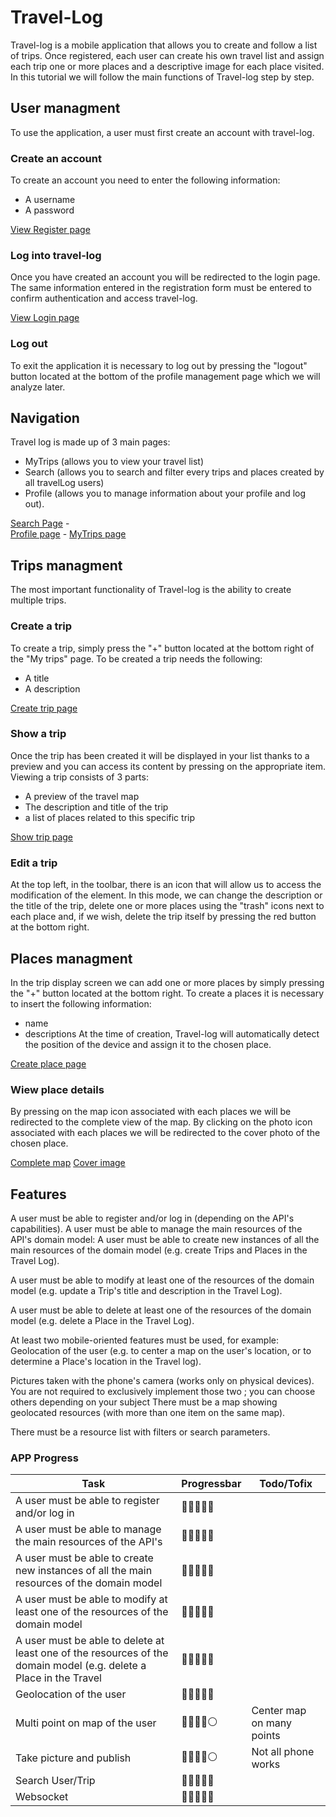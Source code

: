 # Travel-Log
Travel-log is a mobile application that allows you to create and follow a list of trips.
Once registered, each user can create his own travel list and assign each trip one or more places and a descriptive image for each place visited.
In this tutorial we will follow the main functions of Travel-log step by step.

## User managment
To use the application, a user must first create an account with travel-log.

### Create an account
To create an account you need to enter the following information:
- A username
- A password 

[View Register page](https://i.imgur.com/s9hh5hm.jpg)

### Log into travel-log
Once you have created an account you will be redirected to the login page. The same information entered in the registration form must be entered to confirm authentication and access travel-log.

[View Login page](https://i.imgur.com/WcrhS6O.jpg)

### Log out 
To exit the application it is necessary to log out by pressing the "logout" button located at the bottom of the profile management page which we will analyze later.

## Navigation
Travel log is made up of 3 main pages:
- MyTrips (allows you to view your travel list)
- Search (allows you to search and filter every trips and places created by all travelLog users)
- Profile (allows you to manage information about your profile and log out).

[Search Page](https://i.imgur.com/8RjT9lL.jpg) -  
[Profile page](https://i.imgur.com/tGn4wXX.jpg) - 
[MyTrips page](https://i.imgur.com/Xqxkqfb.jpg)


## Trips managment
The most important functionality of Travel-log is the ability to create multiple trips.

### Create a trip
To create a trip, simply press the "+" button located at the bottom right of the "My trips" page.
To be created a trip needs the following:
- A title 
- A description 

[Create trip page](https://i.imgur.com/vh4qwCH.jpg)

### Show a trip
Once the trip has been created it will be displayed in your list thanks to a preview and you can access its content by pressing on the appropriate item.
Viewing a trip consists of 3 parts:
- A preview of the travel map
- The description and title of the trip
- a list of places related to this specific trip

[Show trip page](https://i.imgur.com/XNDkMzs.jpg)

### Edit a trip
At the top left, in the toolbar, there is an icon that will allow us to access the modification of the element. In this mode, we can change the description or the title of the trip, delete one or more places using the "trash" icons next to each place and, if we wish, delete the trip itself by pressing the red button at the bottom right.

## Places managment
In the trip display screen we can add one or more places by simply pressing the "+" button located at the bottom right.
To create a places it is necessary to insert the following information:
- name 
- descriptions 
At the time of creation, Travel-log will automatically detect the position of the device and assign it to the chosen place.

[Create place page](https://i.imgur.com/Ubs2yXi.jpg)

### Wiew place details
By pressing on the map icon associated with each places we will be redirected to the complete view of the map.
By clicking on the photo icon associated with each places we will be redirected to the cover photo of the chosen place.

[Complete map](https://i.imgur.com/6UHsaN8.jpg)
[Cover image](https://i.imgur.com/dec8WSZ.jpg)


## Features

A user must be able to register and/or log in (depending on the API's capabilities).
A user must be able to manage the main resources of the API's domain model:
A user must be able to create new instances of all the main resources of the domain model (e.g. create Trips and Places in the Travel Log).

A user must be able to modify at least one of the resources of the domain model (e.g. update a Trip's title and description in the Travel Log).

A user must be able to delete at least one of the resources of the domain model (e.g. delete a Place in the Travel Log).

At least two mobile-oriented features must be used, for example:
Geolocation of the user (e.g. to center a map on the user's location, or to determine a Place's location in the Travel log).

Pictures taken with the phone's camera (works only on physical devices). You are not required to exclusively implement those two ; you can choose others depending on your subject
There must be a map showing geolocated resources (with more than one item on the same map).

There must be a resource list with filters or search parameters.

### APP Progress
|Task | Progressbar | Todo/Tofix |
|--|--|--|
| A user must be able to register and/or log in |🔵🔵🔵🔵🔵||
| A user must be able to manage the main resources of the API's  |🔵🔵🔵🔵🔵||
| A user must be able to create new instances of all the main resources of the domain model |🔵🔵🔵🔵🔵||
| A user must be able to modify at least one of the resources of the domain model |🔵🔵🔵🔵🔵||
| A user must be able to delete at least one of the resources of the domain model (e.g. delete a Place in the Travel |🔵🔵🔵🔵🔵||
|Geolocation of the user |🔵🔵🔵🔵🔵||
|Multi point on map of the user |🔵🔵🔵🔵⚪️| Center map on many points|
|Take picture and publish |🔵🔵🔵🔵⚪️|Not all phone works|
|Search User/Trip |🔵🔵🔵🔵🔵||
|Websocket |🔵🔵🔵🔵🔵||
